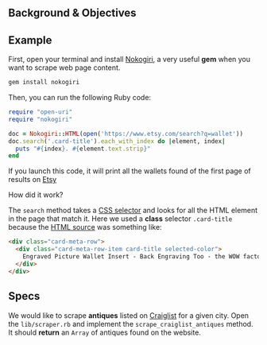 ## Background & Objectives

## Example

First, open your terminal and install [Nokogiri](http://www.nokogiri.org/),
a very useful **gem** when you want to scrape web page content.

```bash
gem install nokogiri
```

Then, you can run the following Ruby code:

```ruby
require "open-uri"
require "nokogiri"

doc = Nokogiri::HTML(open('https://www.etsy.com/search?q=wallet'))
doc.search('.card-title').each_with_index do |element, index|
  puts "#{index}. #{element.text.strip}"
end
```

If you launch this code, it will print all the wallets found of
the first page of results on [Etsy](https://www.etsy.com/search?q=wallet)

How did it work?

The `search` method takes a [CSS selector](https://developer.mozilla.org/en-US/docs/Web/Guide/CSS/Getting_started/Selectors) and looks for all the HTML element in the page that match it. Here we used a **class** selector `.card-title`
because the [HTML source](https://support.mozilla.org/en-US/questions/873324)
was something like:

```html
<div class="card-meta-row">
  <div class="card-meta-row-item card-title selected-color">
    Engraved Picture Wallet Insert - Back Engraving Too - the WOW factor - Him or Her - Laser Engraved - Handwritten Wallet Insert GIFT
  </div>
</div>
```

## Specs

We would like to scrape **antiques** listed on [Craiglist](http://www.craiglist.com)
for a given city. Open the `lib/scraper.rb` and implement the `scrape_craiglist_antiques` method. It should **return** an `Array` of antiques found on the website.
